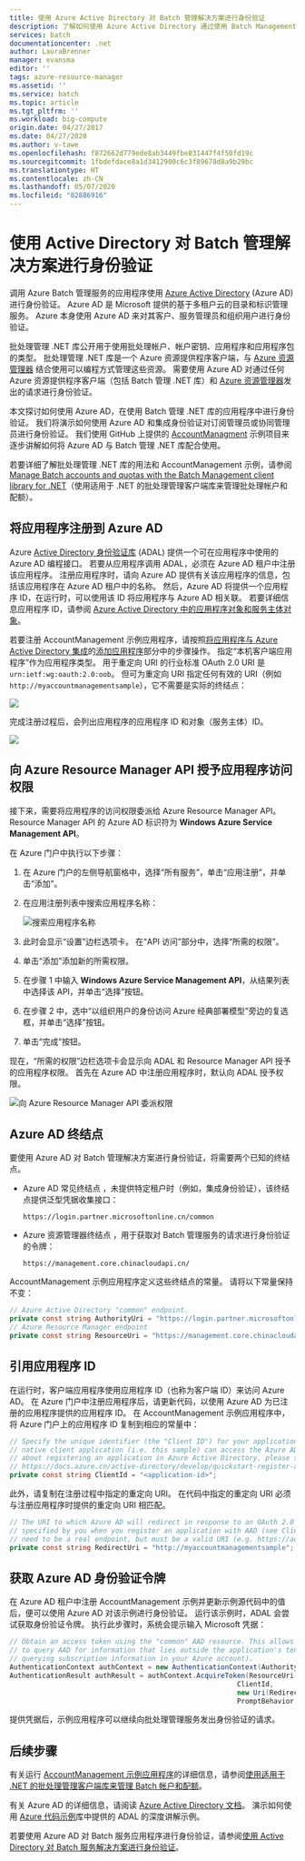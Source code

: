 ```yaml
---
title: 使用 Azure Active Directory 对 Batch 管理解决方案进行身份验证
description: 了解如何使用 Azure Active Directory 通过使用 Batch Management .NET 库的应用程序进行身份验证。
services: batch
documentationcenter: .net
author: LauraBrenner
manager: evansma
editor: ''
tags: azure-resource-manager
ms.assetid: ''
ms.service: batch
ms.topic: article
ms.tgt_pltfrm: ''
ms.workload: big-compute
origin.date: 04/27/2017
ms.date: 04/27/2020
ms.author: v-tawe
ms.openlocfilehash: f872662d779ede8ab3449fbe831447f4f50fd19c
ms.sourcegitcommit: 1fbdefdace8a1d3412900c6c3f89678d8a9b29bc
ms.translationtype: HT
ms.contentlocale: zh-CN
ms.lasthandoff: 05/07/2020
ms.locfileid: "82886916"
---
```

# <a name="authenticate-batch-management-solutions-with-active-directory"></a>使用 Active Directory 对 Batch 管理解决方案进行身份验证

调用 Azure Batch 管理服务的应用程序使用 [Azure Active Directory][aad_about] (Azure AD) 进行身份验证。 Azure AD 是 Microsoft 提供的基于多租户云的目录和标识管理服务。 Azure 本身使用 Azure AD 来对其客户、服务管理员和组织用户进行身份验证。

批处理管理 .NET 库公开用于使用批处理帐户、帐户密钥、应用程序和应用程序包的类型。 批处理管理 .NET 库是一个 Azure 资源提供程序客户端，与 [Azure 资源管理器][resman_overview] 结合使用可以编程方式管理这些资源。 需要使用 Azure AD 对通过任何 Azure 资源提供程序客户端（包括 Batch 管理 .NET 库）和 [Azure 资源管理器][resman_overview]发出的请求进行身份验证。

本文探讨如何使用 Azure AD，在使用 Batch 管理 .NET 库的应用程序中进行身份验证。 我们将演示如何使用 Azure AD 和集成身份验证对订阅管理员或协同管理员进行身份验证。 我们使用 GitHub 上提供的 [AccountManagment][acct_mgmt_sample] 示例项目来逐步讲解如何将 Azure AD 与 Batch 管理 .NET 库配合使用。

若要详细了解批处理管理 .NET 库的用法和 AccountManagement 示例，请参阅 [Manage Batch accounts and quotas with the Batch Management client library for .NET](batch-management-dotnet.md)（使用适用于 .NET 的批处理管理客户端库来管理批处理帐户和配额）。

## <a name="register-your-application-with-azure-ad"></a>将应用程序注册到 Azure AD

Azure [Active Directory 身份验证库][aad_adal] (ADAL) 提供一个可在应用程序中使用的 Azure AD 编程接口。 若要从应用程序调用 ADAL，必须在 Azure AD 租户中注册该应用程序。 注册应用程序时，请向 Azure AD 提供有关该应用程序的信息，包括该应用程序在 Azure AD 租户中的名称。 然后，Azure AD 将提供一个应用程序 ID，在运行时，可以使用该 ID 将应用程序与 Azure AD 相关联。 若要详细信息应用程序 ID，请参阅 [Azure Active Directory 中的应用程序对象和服务主体对象](../active-directory/develop/app-objects-and-service-principals.md)。

若要注册 AccountManagement 示例应用程序，请按照[将应用程序与 Azure Active Directory 集成][aad_integrate]的[添加应用程序](../active-directory/develop/quickstart-register-app.md)部分中的步骤操作。 指定“本机客户端应用程序”作为应用程序类型。  用于重定向 URI  的行业标准 OAuth 2.0 URI 是 `urn:ietf:wg:oauth:2.0:oob`。 但可为重定向 URI  指定任何有效的 URI（例如 `http://myaccountmanagementsample`），它不需要是实际的终结点：

![](./media/batch-aad-auth-management/app-registration-management-plane.png)

完成注册过程后，会列出应用程序的应用程序 ID 和对象（服务主体）ID。  

![](./media/batch-aad-auth-management/app-registration-client-id.png)

## <a name="grant-the-azure-resource-manager-api-access-to-your-application"></a>向 Azure Resource Manager API 授予应用程序访问权限

接下来，需要将应用程序的访问权限委派给 Azure Resource Manager API。 Resource Manager API 的 Azure AD 标识符为 **Windows Azure Service Management API**。

在 Azure 门户中执行以下步骤：

1. 在 Azure 门户的左侧导航窗格中，选择“所有服务”，单击“应用注册”，并单击“添加”。   
2. 在应用注册列表中搜索应用程序名称：

    ![搜索应用程序名称](./media/batch-aad-auth-management/search-app-registration.png)

3. 此时会显示“设置”边栏选项卡。  在“API 访问”部分中，选择“所需的权限”。  
4. 单击“添加”添加新的所需权限。  
5. 在步骤 1 中输入 **Windows Azure Service Management API**，从结果列表中选择该 API，并单击“选择”按钮。 
6. 在步骤 2 中，选中“以组织用户的身份访问 Azure 经典部署模型”旁边的复选框，并单击“选择”按钮。  
7. 单击“完成”按钮。 

现在，“所需的权限”边栏选项卡会显示向 ADAL 和 Resource Manager API 授予的应用程序权限。  首先在 Azure AD 中注册应用程序时，默认向 ADAL 授予权限。

![向 Azure Resource Manager API 委派权限](./media/batch-aad-auth-management/required-permissions-management-plane.png)

## <a name="azure-ad-endpoints"></a>Azure AD 终结点

要使用 Azure AD 对 Batch 管理解决方案进行身份验证，将需要两个已知的终结点。

- Azure AD 常见终结点  ，未提供特定租户时（例如，集成身份验证），该终结点提供泛型凭据收集接口：

    `https://login.partner.microsoftonline.cn/common`

- Azure 资源管理器终结点  ，用于获取对 Batch 管理服务的请求进行身份验证的令牌：

    `https://management.core.chinacloudapi.cn/`

AccountManagement 示例应用程序定义这些终结点的常量。 请将以下常量保持不变：

```csharp
// Azure Active Directory "common" endpoint.
private const string AuthorityUri = "https://login.partner.microsoftonline.cn/common";
// Azure Resource Manager endpoint 
private const string ResourceUri = "https://management.core.chinacloudapi.cn/";
```

## <a name="reference-your-application-id"></a>引用应用程序 ID 

在运行时，客户端应用程序使用应用程序 ID（也称为客户端 ID）来访问 Azure AD。 在 Azure 门户中注册应用程序后，请更新代码，以使用 Azure AD 为已注册的应用程序提供的应用程序 ID。 在 AccountManagement 示例应用程序中，将 Azure 门户上的应用程序 ID 复制到相应的常量中：

```csharp
// Specify the unique identifier (the "Client ID") for your application. This is required so that your
// native client application (i.e. this sample) can access the Azure AD Graph API. For information
// about registering an application in Azure Active Directory, please see "Adding an Application" here:
// https://docs.azure.cn/active-directory/develop/quickstart-register-app
private const string ClientId = "<application-id>";
```
此外，请复制在注册过程中指定的重定向 URI。 在代码中指定的重定向 URI 必须与注册应用程序时提供的重定向 URI 相匹配。

```csharp
// The URI to which Azure AD will redirect in response to an OAuth 2.0 request. This value is
// specified by you when you register an application with AAD (see ClientId comment). It does not
// need to be a real endpoint, but must be a valid URI (e.g. https://accountmgmtsampleapp).
private const string RedirectUri = "http://myaccountmanagementsample";
```

## <a name="acquire-an-azure-ad-authentication-token"></a>获取 Azure AD 身份验证令牌

在 Azure AD 租户中注册 AccountManagement 示例并更新示例源代码中的值后，便可以使用 Azure AD 对该示例进行身份验证。 运行该示例时，ADAL 会尝试获取身份验证令牌。 执行此步骤时，系统会提示输入 Microsoft 凭据： 

```csharp
// Obtain an access token using the "common" AAD resource. This allows the application
// to query AAD for information that lies outside the application's tenant (such as for
// querying subscription information in your Azure account).
AuthenticationContext authContext = new AuthenticationContext(AuthorityUri);
AuthenticationResult authResult = authContext.AcquireToken(ResourceUri,
                                                        ClientId,
                                                        new Uri(RedirectUri),
                                                        PromptBehavior.Auto);
```

提供凭据后，示例应用程序可以继续向批处理管理服务发出身份验证的请求。 

## <a name="next-steps"></a>后续步骤

有关运行 [AccountManagement 示例应用程序][acct_mgmt_sample]的详细信息，请参阅[使用适用于 .NET 的批处理管理客户端库来管理 Batch 帐户和配额](batch-management-dotnet.md)。

有关 Azure AD 的详细信息，请阅读 [Azure Active Directory 文档](/active-directory/)。 演示如何使用 [Azure 代码示例](https://docs.microsoft.com/samples/browse/?products=azure)库中提供的 ADAL 的深度讲解示例。

若要使用 Azure AD 对 Batch 服务应用程序进行身份验证，请参阅[使用 Active Directory 对 Batch 服务解决方案进行身份验证](batch-aad-auth.md)。 


[aad_about]:../active-directory/fundamentals/active-directory-whatis.md
[aad_adal]: ../active-directory/develop/active-directory-authentication-libraries.md
[aad_auth_scenarios]:../active-directory/develop/authentication-scenarios.md
[aad_integrate]: ../active-directory/develop/quickstart-register-app.md "将应用程序与 Azure Active Directory 集成"
[acct_mgmt_sample]: https://github.com/Azure/azure-batch-samples/tree/master/CSharp/AccountManagement
[azure_portal]: http://portal.azure.cn
[resman_overview]: ../azure-resource-manager/resource-group-overview.md

<!-- Update_Description: link update -->